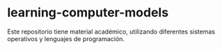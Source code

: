 # learning-computer-models
Este repositorio tiene material académico, utilizando diferentes sistemas operativos y lenguajes de programación.
